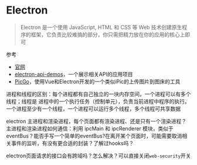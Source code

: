 Electron
===

> Electron 是一个使用 JavaScript, HTML 和 CSS 等 Web 技术创建原生程序的框架，它负责比较难搞的部分，你只需把精力放在你的应用的核心上即可

参考
* [官网](https://electronjs.org)
* [electron-api-demos](https://github.com/electron/electron-api-demos)，一个展示相关API的应用项目
* [PicGo](https://github.com/Molunerfinn/PicGo)，使用Vue和Electron开发的一个类似iPic的上传图片到图床的工具

进程和线程的区别：每个进程都有自己独立的一块内存空间，一个进程可以有多个线程；线程是 进程中的一个执行任务（控制单元），负责当前进程中程序的执行。一个进程至少有一个线程，一个进程可以运行多个线程，多个线程可共享数据

electron 主进程和渲染进程，每个页面都有渲染进程、还是只有一个渲染进程？主进程和渲染进程如何通信：利用 ipcMain 和 ipcRenderer 模块，类似于eventBus？能否手写一个简单的eventBus?在离开某个页面时，可能需要取消相关事件的监听，有没有更合适的封装？了解过hooks吗？

electron页面请求的接口会有跨域吗？怎么解决？可以直接关闭`web-security`开关
